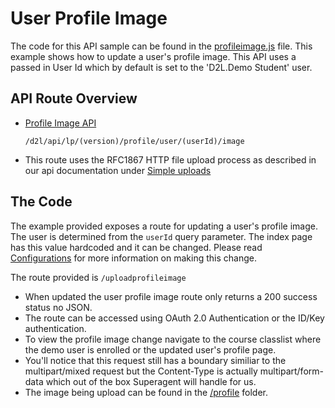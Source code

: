 # User Profile Image
The code for this API sample can be found in the [profileimage.js]() file. This example shows how to update a user's profile image. This API uses a passed in User Id which by default is set to the 'D2L.Demo Student' user.

## API Route Overview
* [Profile Image API](http://docs.valence.desire2learn.com/res/user.html#post--d2l-api-lp-(version)-profile-user-(userId)-image)
    ```
    /d2l/api/lp/(version)/profile/user/(userId)/image
    ```
* This route uses the RFC1867 HTTP file upload process as described in our api documentation under [Simple uploads](http://docs.valence.desire2learn.com/basic/fileupload.html#simple-uploads)

## The Code
The example provided exposes a route for updating a user's profile image. The user is determined from the ```userId``` query parameter. The index page has this value hardcoded and it can be changed. Please read [Configurations](configurations.md) for more information on making this change.

The route provided is ```/uploadprofileimage```
* When updated the user profile image route only returns a 200 success status no JSON.
* The route can be accessed using OAuth 2.0 Authentication or the ID/Key authentication.
* To view the profile image change navigate to the course classlist where the demo user is enrolled or the updated user's profile page.
* You'll notice that this request still has a boundary similiar to the multipart/mixed request but the Content-Type is actually multipart/form-data which out of the box Superagent will handle for us.
* The image being upload can be found in the [/profile](../content/profile) folder.